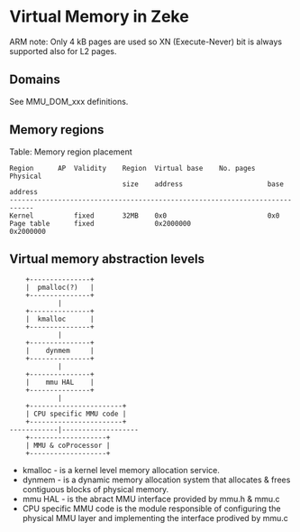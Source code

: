 Virtual Memory in Zeke
======================

ARM note: Only 4 kB pages are used so XN (Execute-Never) bit is always supported
also for L2 pages.

Domains
-------

See MMU_DOM_xxx definitions.

Memory regions
--------------

Table: Memory region placement

    Region      AP  Validity    Region  Virtual base    No. pages   Physical
                                size    address                     base address
    ----------------------------------------------------------------------------
    Kernel          fixed       32MB    0x0                         0x0
    Page table      fixed               0x2000000                   0x2000000


Virtual memory abstraction levels
---------------------------------

        +---------------+
        |  pmalloc(?)   |
        +---------------+
                |
        +---------------+
        |  kmalloc      |
        +---------------+
                |
        +---------------+
        |    dynmem     |
        +---------------+
                |
        +---------------+
        |    mmu HAL    |
        +---------------+
                |
        +-----------------------+
        | CPU specific MMU code |
        +-----------------------+
    ------------|-------------------
        +-------------------+
        | MMU & coProcessor |
        +-------------------+

+ kmalloc - is a kernel level memory allocation service.
+ dynmem - is a dynamic memory allocation system that allocates & frees
  contiguous blocks of physical memory.
+ mmu HAL - is the abract MMU interface provided by mmu.h & mmu.c
+ CPU specific MMU code is the module responsible of configuring the
  physical MMU layer and implementing the interface prodived by mmu.c

